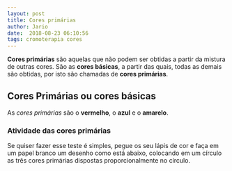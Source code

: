 ```yaml
---
layout: post
title: Cores primárias
author: Jario
date:  2018-08-23 06:10:56
tags: cromoterapia cores 
---
```

**Cores primárias** são aquelas que não podem ser obtidas a partir da mistura de outras cores. São as **cores básicas**, a partir das quais, todas as demais são obtidas, por isto são chamadas de **cores primárias**.

## Cores Primárias ou cores básicas

As _cores primárias_ são o **vermelho**, o **azul** e o **amarelo**.

### Atividade das cores primárias

Se quiser fazer esse teste é simples, pegue os seu lápis de cor e faça em um papel branco um desenho como está abaixo, colocando em um círculo as três cores primárias dispostas proporcionalmente no círculo.